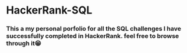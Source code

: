 # HackerRank-SQL
### This a my personal porfolio for all the SQL challenges I have successfully completed in HackerRank. feel free to browse through it😁
